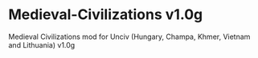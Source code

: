 # Medieval-Civilizations v1.0g
Medieval Civilizations mod for Unciv (Hungary, Champa, Khmer, Vietnam and Lithuania)
v1.0g

